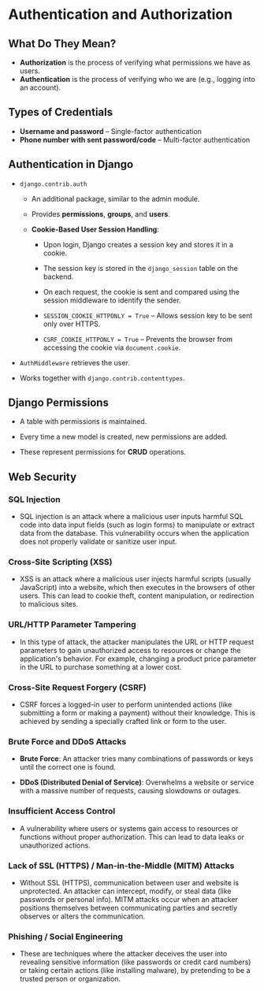 # Authentication and Authorization

## What Do They Mean?

-   **Authorization** is the process of verifying what permissions we have as users.
-   **Authentication** is the process of verifying who we are (e.g., logging into an account).

## Types of Credentials

-   **Username and password** – Single-factor authentication
-   **Phone number with sent password/code** – Multi-factor authentication

## Authentication in Django

-   `django.contrib.auth`

    -   An additional package, similar to the admin module.

    -   Provides **permissions**, **groups**, and **users**.

    -   **Cookie-Based User Session Handling**:

        -   Upon login, Django creates a session key and stores it in a cookie.

        -   The session key is stored in the `django_session` table on the backend.

        -   On each request, the cookie is sent and compared using the session middleware to identify the sender.

        -   `SESSION_COOKIE_HTTPONLY = True` – Allows session key to be sent only over HTTPS.

        -   `CSRF_COOKIE_HTTPONLY = True` – Prevents the browser from accessing the cookie via `document.cookie`.

-   `AuthMiddleware` retrieves the user.

-   Works together with `django.contrib.contenttypes`.

## Django Permissions

-   A table with permissions is maintained.

-   Every time a new model is created, new permissions are added.

-   These represent permissions for **CRUD** operations.

## Web Security

### SQL Injection

-   SQL injection is an attack where a malicious user inputs harmful SQL code into data input fields (such as login forms) to manipulate or extract data from the database. This vulnerability occurs when the application does not properly validate or sanitize user input.

### Cross-Site Scripting (XSS)

-   XSS is an attack where a malicious user injects harmful scripts (usually JavaScript) into a website, which then executes in the browsers of other users. This can lead to cookie theft, content manipulation, or redirection to malicious sites.

### URL/HTTP Parameter Tampering

-   In this type of attack, the attacker manipulates the URL or HTTP request parameters to gain unauthorized access to resources or change the application's behavior. For example, changing a product price parameter in the URL to purchase something at a lower cost.

### Cross-Site Request Forgery (CSRF)

-   CSRF forces a logged-in user to perform unintended actions (like submitting a form or making a payment) without their knowledge. This is achieved by sending a specially crafted link or form to the user.

### Brute Force and DDoS Attacks

-   **Brute Force**: An attacker tries many combinations of passwords or keys until the correct one is found.

-   **DDoS (Distributed Denial of Service)**: Overwhelms a website or service with a massive number of requests, causing slowdowns or outages.

### Insufficient Access Control

-   A vulnerability where users or systems gain access to resources or functions without proper authorization. This can lead to data leaks or unauthorized actions.

### Lack of SSL (HTTPS) / Man-in-the-Middle (MITM) Attacks

-   Without SSL (HTTPS), communication between user and website is unprotected. An attacker can intercept, modify, or steal data (like passwords or personal info). MITM attacks occur when an attacker positions themselves between communicating parties and secretly observes or alters the communication.

### Phishing / Social Engineering

-   These are techniques where the attacker deceives the user into revealing sensitive information (like passwords or credit card numbers) or taking certain actions (like installing malware), by pretending to be a trusted person or organization.

